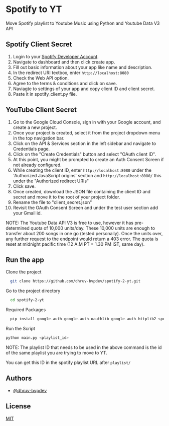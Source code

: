 # Spotify to YT

Move Spotify playlist to Youtube Music using Python and Youtube Data V3 API

## Spotify Client Secret

1. Login to your [Spotify Developer Account](https://developer.spotify.com/).
2. Navigate to dashboard and then click create app.
3. Fill out basic information about your app like name and description.
4. In the redirect URI textbox, enter `http://localhost:8080`
5. Check the Web API option.
6. Agree to the terms & conditions and click on save.
7. Naviagte to settings of your app and copy client ID and client secret.
8. Paste it in spotify_client.py file.

## YouTube Client Secret

1. Go to the Google Cloud Console, sign in with your Google account, and create a new project.
2. Once your project is created, select it from the project dropdown menu in the top navigation bar.
3. Click on the API & Services section in the left sidebar and navigate to Credentials page.
4. Click on the "Create Credentials" button and select "OAuth client ID".
5. At this point, you might be prompted to create an Auth Consent Screen if not already configured.
6. While creating the client ID, enter `http://localhost:8080` under the 'Authorized JavaScript origins' section and `http://localhost:8080/` this under the "Authorized redirect URIs"
7. Click save.
8. Once created, download the JSON file containing the client ID and secret and move it to the root of your project folder.
9. Rename the file to "client_secret.json"
10. Revisit the OAuth Consent Screen and under the test user section add your Gmail id.

NOTE: The Youtube Data API V3 is free to use, however it has pre-determined quota of 10,000 units/day. These 10,000 units are enough to transfer about 200 songs in one go (tested personally). Once the units over, any further request to the endpoint would return a 403 error. The quota is reset at midnight pacific time (12 A.M PT = 1.30 PM IST, same day).

## Run the app

Clone the project

```bash
  git clone https://github.com/dhruv-bvpdev/spotify-2-yt.git
```

Go to the project directory

```bash
  cd spotify-2-yt
```

Required Packages

```bash
  pip install google-auth google-auth-oauthlib google-auth-httplib2 spotipy pytube
```

Run the Script

```bash
python main.py <playlist_id>
```

NOTE: The playlist ID that needs to be used in the above command is the id of the same playlist you are trying to move to YT.

You can get this ID in the spotify playlist URL after `playlist/`

## Authors

- [@dhruv-bvpdev](https://www.github.com/dhruv-bvpdev)

## License

[MIT](https://github.com/dhruv-bvpdev/spotify-2-yt/blob/main/LICENSE)
